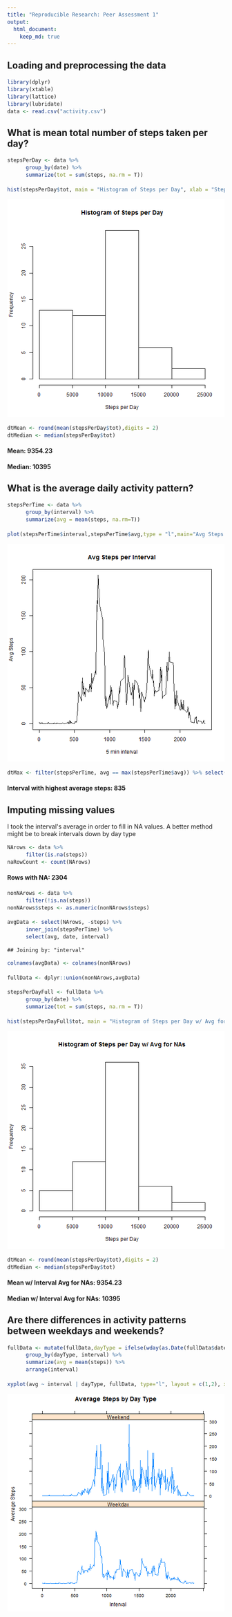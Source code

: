 ```yaml
---
title: "Reproducible Research: Peer Assessment 1"
output: 
  html_document:
    keep_md: true
---
```



## Loading and preprocessing the data

```r
library(dplyr)
library(xtable)
library(lattice)
library(lubridate)
data <- read.csv("activity.csv")
```





## What is mean total number of steps taken per day?

```r
stepsPerDay <- data %>%
      group_by(date) %>%
      summarize(tot = sum(steps, na.rm = T))

hist(stepsPerDay$tot, main = "Histogram of Steps per Day", xlab = "Steps per Day")
```

![plot of chunk unnamed-chunk-2](figure/unnamed-chunk-2-1.png) 

```r
dtMean <- round(mean(stepsPerDay$tot),digits = 2)
dtMedian <- median(stepsPerDay$tot)
```
#### Mean: 9354.23     
#### Median: 10395




## What is the average daily activity pattern?

```r
stepsPerTime <- data %>%
      group_by(interval) %>%
      summarize(avg = mean(steps, na.rm=T))

plot(stepsPerTime$interval,stepsPerTime$avg,type = "l",main="Avg Steps per Interval",xlab="5 min interval",ylab="Avg Steps")
```

![plot of chunk unnamed-chunk-3](figure/unnamed-chunk-3-1.png) 

```r
dtMax <- filter(stepsPerTime, avg == max(stepsPerTime$avg)) %>% select(interval)
```
#### Interval with highest average steps: 835
   
   
   


## Imputing missing values
I took the interval's average in order to fill in NA values. A better method might be 
to break intervals down by day type

```r
NArows <- data %>%
      filter(is.na(steps))
naRowCount <- count(NArows)
```
#### Rows with NA: 2304


```r
nonNArows <- data %>%
      filter(!is.na(steps))
nonNArows$steps <- as.numeric(nonNArows$steps)

avgData <- select(NArows, -steps) %>% 
      inner_join(stepsPerTime) %>%
      select(avg, date, interval)
```

```
## Joining by: "interval"
```

```r
colnames(avgData) <- colnames(nonNArows)

fullData <- dplyr::union(nonNArows,avgData)

stepsPerDayFull <- fullData %>%
      group_by(date) %>%
      summarize(tot = sum(steps, na.rm = T))

hist(stepsPerDayFull$tot, main = "Histogram of Steps per Day w/ Avg for NAs", xlab = "Steps per Day")
```

![plot of chunk unnamed-chunk-5](figure/unnamed-chunk-5-1.png) 

```r
dtMean <- round(mean(stepsPerDay$tot),digits = 2)
dtMedian <- median(stepsPerDay$tot)
```
#### Mean w/ Interval Avg for NAs: 9354.23     
#### Median w/ Interval Avg for NAs: 10395




## Are there differences in activity patterns between weekdays and weekends?

```r
fullData <- mutate(fullData,dayType = ifelse(wday(as.Date(fullData$date),T) == c("Sun","Sat"),"Weekend","Weekday")) %>%
      group_by(dayType, interval) %>%
      summarize(avg = mean(steps)) %>%
      arrange(interval) 

xyplot(avg ~ interval | dayType, fullData, type="l", layout = c(1,2), xlab = "Interval", ylab="Average Steps",main="Average Steps by Day Type")
```

![plot of chunk unnamed-chunk-6](figure/unnamed-chunk-6-1.png) 
